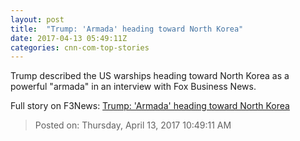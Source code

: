 ```yaml
---
layout: post
title:  "Trump: 'Armada' heading toward North Korea"
date: 2017-04-13 05:49:11Z
categories: cnn-com-top-stories
---
```


Trump described the US warships heading toward North Korea as a powerful "armada" in an interview with Fox Business News.


Full story on F3News: [Trump: 'Armada' heading toward North Korea](http://www.f3nws.com/n/cfBhAC)

> Posted on: Thursday, April 13, 2017 10:49:11 AM
